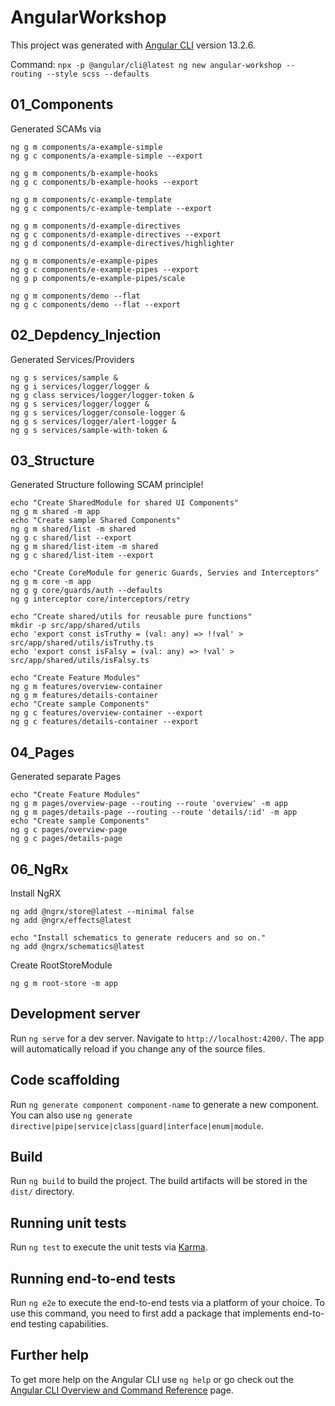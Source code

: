 # AngularWorkshop

This project was generated with [Angular CLI](https://github.com/angular/angular-cli) version 13.2.6.

Command: `npx -p @angular/cli@latest ng new angular-workshop --routing --style scss --defaults`

## 01_Components

Generated SCAMs via

```shell
ng g m components/a-example-simple
ng g c components/a-example-simple --export

ng g m components/b-example-hooks
ng g c components/b-example-hooks --export

ng g m components/c-example-template
ng g c components/c-example-template --export

ng g m components/d-example-directives
ng g c components/d-example-directives --export
ng g d components/d-example-directives/highlighter

ng g m components/e-example-pipes
ng g c components/e-example-pipes --export
ng g p components/e-example-pipes/scale

ng g m components/demo --flat
ng g c components/demo --flat --export
```

## 02_Depdency_Injection

Generated Services/Providers

```shell
ng g s services/sample &
ng g i services/logger/logger &
ng g class services/logger/logger-token &
ng g s services/logger/logger &
ng g s services/logger/console-logger &
ng g s services/logger/alert-logger &
ng g s services/sample-with-token &

```

## 03_Structure

Generated Structure following SCAM principle!

```shell
echo "Create SharedModule for shared UI Components"
ng g m shared -m app
echo "Create sample Shared Components"
ng g m shared/list -m shared
ng g c shared/list --export
ng g m shared/list-item -m shared
ng g c shared/list-item --export

echo "Create CoreModule for generic Guards, Servies and Interceptors"
ng g m core -m app
ng g g core/guards/auth --defaults
ng g interceptor core/interceptors/retry

echo "Create shared/utils for reusable pure functions"
mkdir -p src/app/shared/utils
echo 'export const isTruthy = (val: any) => !!val' > src/app/shared/utils/isTruthy.ts
echo 'export const isFalsy = (val: any) => !val' > src/app/shared/utils/isFalsy.ts

echo "Create Feature Modules"
ng g m features/overview-container
ng g m features/details-container
echo "Create sample Components"
ng g c features/overview-container --export
ng g c features/details-container --export
```

## 04_Pages

Generated separate Pages

```shell
echo "Create Feature Modules"
ng g m pages/overview-page --routing --route 'overview' -m app
ng g m pages/details-page --routing --route 'details/:id' -m app
echo "Create sample Components"
ng g c pages/overview-page
ng g c pages/details-page
```

## 06_NgRx

Install NgRX

```shell
ng add @ngrx/store@latest --minimal false
ng add @ngrx/effects@latest

echo "Install schematics to generate reducers and so on."
ng add @ngrx/schematics@latest
```

Create RootStoreModule

```shell
ng g m root-store -m app
```

## Development server

Run `ng serve` for a dev server. Navigate to `http://localhost:4200/`. The app will automatically reload if you change any of the source files.

## Code scaffolding

Run `ng generate component component-name` to generate a new component. You can also use `ng generate directive|pipe|service|class|guard|interface|enum|module`.

## Build

Run `ng build` to build the project. The build artifacts will be stored in the `dist/` directory.

## Running unit tests

Run `ng test` to execute the unit tests via [Karma](https://karma-runner.github.io).

## Running end-to-end tests

Run `ng e2e` to execute the end-to-end tests via a platform of your choice. To use this command, you need to first add a package that implements end-to-end testing capabilities.

## Further help

To get more help on the Angular CLI use `ng help` or go check out the [Angular CLI Overview and Command Reference](https://angular.io/cli) page.
